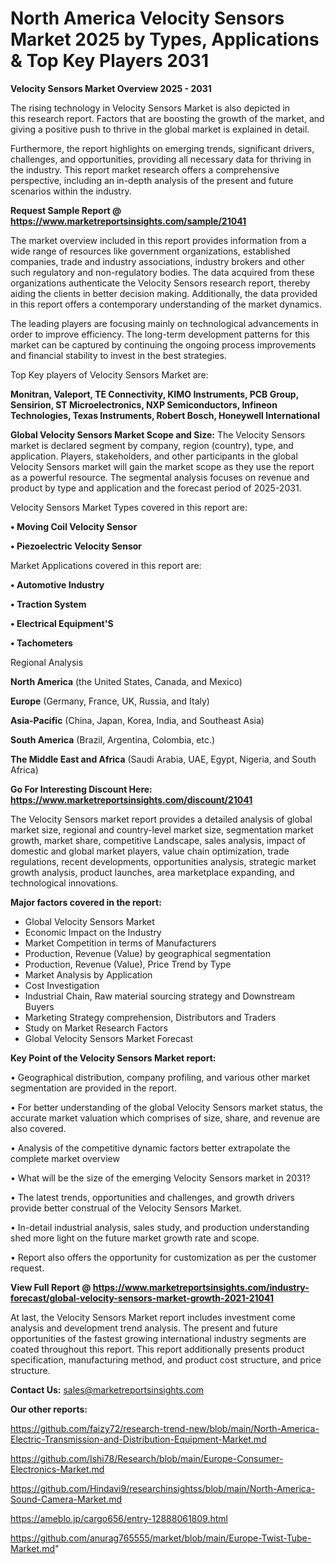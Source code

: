 # North America Velocity Sensors Market 2025 by Types, Applications & Top Key Players 2031

<Strong> Velocity Sensors Market Overview 2025 - 2031</strong>

The rising technology in Velocity Sensors Market is also depicted in this research report. Factors that are boosting the growth of the market, and giving a positive push to thrive in the global market is explained in detail.

Furthermore, the report highlights on emerging trends, significant drivers, challenges, and opportunities, providing all necessary data for thriving in the industry. This report market research offers a comprehensive perspective, including an in-depth analysis of the present and future scenarios within the industry.

<strong>Request Sample Report @ <a href=https://www.marketreportsinsights.com/sample/21041>https://www.marketreportsinsights.com/sample/21041</a></strong>

The market overview included in this report provides information from a wide range of resources like government organizations, established companies, trade and industry associations, industry brokers and other such regulatory and non-regulatory bodies. The data acquired from these organizations authenticate the Velocity Sensors research report, thereby aiding the clients in better decision making. Additionally, the data provided in this report offers a contemporary understanding of the market dynamics.

The leading players are focusing mainly on technological advancements in order to improve efficiency. The long-term development patterns for this market can be captured by continuing the ongoing process improvements and financial stability to invest in the best strategies.

Top Key players of Velocity Sensors Market are:

<strong>Monitran, Valeport, TE Connectivity, KIMO Instruments, PCB Group, Sensirion, ST Microelectronics, NXP Semiconductors, Infineon Technologies, Texas Instruments, Robert Bosch, Honeywell International</strong>

<strong><b>Global Velocity Sensors Market Scope and Size:</b></strong>
The Velocity Sensors market is declared segment by company, region (country), type, and application. Players, stakeholders, and other participants in the global Velocity Sensors market will gain the market scope as they use the report as a powerful resource. The segmental analysis focuses on revenue and product by type and application and the forecast period of 2025-2031.

Velocity Sensors Market Types covered in this report are:

<strong>• Moving Coil Velocity Sensor

• Piezoelectric Velocity Sensor</strong>

Market Applications covered in this report are:

<strong>• Automotive Industry

• Traction System

• Electrical Equipment'S

• Tachometers</strong> 

Regional Analysis

<strong>North America</strong> (the United States, Canada, and Mexico)

<strong>Europe</strong> (Germany, France, UK, Russia, and Italy)

<strong>Asia-Pacific</strong> (China, Japan, Korea, India, and Southeast Asia)

<strong>South America</strong> (Brazil, Argentina, Colombia, etc.)

<strong>The Middle East and Africa</strong> (Saudi Arabia, UAE, Egypt, Nigeria, and South Africa)

<strong>Go For Interesting Discount Here: <a href=https://www.marketreportsinsights.com/discount/21041>https://www.marketreportsinsights.com/discount/21041</a></strong>

The Velocity Sensors market report provides a detailed analysis of global market size, regional and country-level market size, segmentation market growth, market share, competitive Landscape, sales analysis, impact of domestic and global market players, value chain optimization, trade regulations, recent developments, opportunities analysis, strategic market growth analysis, product launches, area marketplace expanding, and technological innovations.

<strong><b>Major factors covered in the report:</b></strong>
<ul>
  <li>Global Velocity Sensors Market </li>
  <li>Economic Impact on the Industry</li>
  <li>Market Competition in terms of Manufacturers</li>
  <li>Production, Revenue (Value) by geographical segmentation</li>
  <li>Production, Revenue (Value), Price Trend by Type</li>
  <li>Market Analysis by Application</li>
  <li>Cost Investigation</li>
  <li>Industrial Chain, Raw material sourcing strategy and Downstream Buyers</li>
  <li>Marketing Strategy comprehension, Distributors and Traders</li>
  <li>Study on Market Research Factors</li>
  <li>Global Velocity Sensors Market Forecast</li>
</ul>

<strong><b>Key Point of the Velocity Sensors Market report:</b></strong>

• Geographical distribution, company profiling, and various other market segmentation are provided in the report.

• For better understanding of the global Velocity Sensors market status, the accurate market valuation which comprises of size, share, and revenue are also covered.

• Analysis of the competitive dynamic factors better extrapolate the complete market overview

• What will be the size of the emerging Velocity Sensors market in 2031?

• The latest trends, opportunities and challenges, and growth drivers provide better construal of the Velocity Sensors Market.

• In-detail industrial analysis, sales study, and production understanding shed more light on the future market growth rate and scope.

• Report also offers the opportunity for customization as per the customer request.

<strong><b>View Full Report @ <a href=https://www.marketreportsinsights.com/industry-forecast/global-velocity-sensors-market-growth-2021-21041>https://www.marketreportsinsights.com/industry-forecast/global-velocity-sensors-market-growth-2021-21041</a></b></strong>


At last, the Velocity Sensors Market report includes investment come analysis and development trend analysis. The present and future opportunities of the fastest growing international industry segments are coated throughout this report. This report additionally presents product specification, manufacturing method, and product cost structure, and price structure.

<strong>Contact Us:</strong>
sales@marketreportsinsights.com

<strong>Our other reports:</strong>

<a href=https://github.com/faizy72/research-trend-new/blob/main/North-America-Electric-Transmission-and-Distribution-Equipment-Market.md>https://github.com/faizy72/research-trend-new/blob/main/North-America-Electric-Transmission-and-Distribution-Equipment-Market.md</a>

<a href=https://github.com/Ishi78/Research/blob/main/Europe-Consumer-Electronics-Market.md>https://github.com/Ishi78/Research/blob/main/Europe-Consumer-Electronics-Market.md</a>

<a href=https://github.com/Hindavi9/researchinsightss/blob/main/North-America-Sound-Camera-Market.md>https://github.com/Hindavi9/researchinsightss/blob/main/North-America-Sound-Camera-Market.md</a>

<a href=https://ameblo.jp/cargo656/entry-12888061809.html>https://ameblo.jp/cargo656/entry-12888061809.html</a>

<a href=https://github.com/anurag765555/market/blob/main/Europe-Twist-Tube-Market.md>https://github.com/anurag765555/market/blob/main/Europe-Twist-Tube-Market.md</a>"
